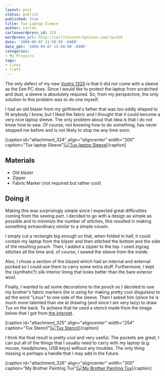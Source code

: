 ```yaml
---
layout: post
status: publish
published: true
title: Tux Laptop Sleeve
author: carlos
carloswordpress_id: 319
wordpress_url: http://carlitoscontraptions.com/?p=319
date: '2009-09-07 11:50:50 -0400'
date_gmt: '2009-09-07 15:50:50 -0400'
categories:
- My Projects
tags:
- Linux
- Craft
---
```

The only defect of my new [Vostro 1320](http://carlitoscontraptions.com/2009/09/new-laptop/ "Vostro 1320") is that it did not come with a sleeve as the Eee PC does. Since I would like to protect the laptop from scratched and dust, a sleeve is absolutely required. So, from my perspective, the only solution to this problem was to do one myself.

I had an old blazer from my girlfriend's father that was too oddly shaped to fit anybody I know, but I liked the fabric and I thought that it could become a very nice laptop sleeve. The only problem about that idea is that I do not know how to sew. Of course, not knowing how to do something, has never stopped me before and is not likely to stop me any time soon.

\[caption id="attachment_324" align="aligncenter" width="300" caption="Tux laptop Sleeve"\][![Tux laptop Sleeve](http://carlitoscontraptions.com/wp-content/uploads/2009/09/sleeve_collage-300x240.jpg "Tux laptop Sleeve")](http://carlitoscontraptions.com/wp-content/uploads/2009/09/sleeve_collage.jpg)\[/caption\]

## Materials

*   Old blazer
*   Zipper
*   Fabric Marker (not required but rather cool)

## Doing it

Making this was surprisingly simple since I expected great difficulties coming from the sewing part. I decided to go with a design as simple as possible and to minimize the number of stitches, this resulted in making something extraordinary similar to a simple cousin.

I simply cut a rectangle big enough so that, when folded in half, it could contain my laptop from the blazer and then stitched the bottom and the side of the resulting pouch. Then, I added a zipper to the top. I used zigzag stitches all the time and, of course, I sewed the sleeve from the inside.

Also, I chose a section of the blazed which had an internal and external pocked so I could use them to carry some extra stuff. Furthermore, I kept the (synthetic?) silk interior lining that looks better than the bare exterior wool.

Finally, I wanted to ad some decorations to the pouch so I decided to use my brother's fabric markers (he is using for making pretty cool disguises) to ad the word "Linux" to one side of the sleeve. Then I asked him (since he is much more talented than me at drawing (and since I am very lazy) to draw Tux on the back. To achieve that he used a stencil made from the image below that I got from [the internet](http://noisymime.org/blog/?p=27 "Tux Stencil").

\[caption id="attachment_325" align="aligncenter" width="254" caption="Tux Stencil"\][![Tux Stencil](http://carlitoscontraptions.com/wp-content/uploads/2009/09/black-and-white-tux-254x300.gif "black and white tux")](http://carlitoscontraptions.com/wp-content/uploads/2009/09/black-and-white-tux.gif)\[/caption\]

I think the final result is pretty cool and very useful. The pockets are great, I can put all of the things that I usually need to carry with my laptop (e.g. mouse, headphones, USB keys) without any troubles. The only thing missing is perhaps a handle that I may add in the future.

\[caption id="attachment_326" align="aligncenter" width="300" caption="My Brother Painting Tux"\][![My Brother Painting Tux](http://carlitoscontraptions.com/wp-content/uploads/2009/09/brother-300x240.jpg "My Brother Painting")](http://carlitoscontraptions.com/wp-content/uploads/2009/09/brother.jpg)\[/caption\]